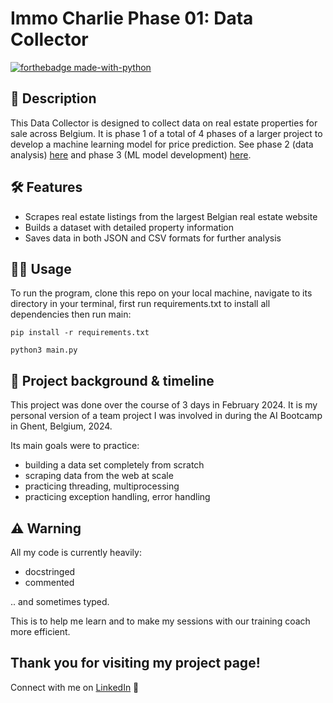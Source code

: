 # Immo Charlie Phase 01: Data Collector
[![forthebadge made-with-python](https://ForTheBadge.com/images/badges/made-with-python.svg)](https://www.python.org/)

## 📖 Description

This Data Collector is designed to collect data on real estate properties for sale across Belgium.
It is phase 1 of a total of 4 phases of a larger project to develop a machine learning model for price prediction. See phase 2 (data analysis) [here](https://github.com/emsuru/charlie-02-data-analysis) and phase 3 (ML model development) [here]((https://github.com/emsuru/charlie-03-ML-model-development)).

## 🛠️ Features

- Scrapes real estate listings from the largest Belgian real estate website
- Builds a dataset with detailed property information
- Saves data in both JSON and CSV formats for further analysis


## 👩‍💻 Usage

To run the program, clone this repo on your local machine, navigate to its directory in your terminal, first run requirements.txt to install all dependencies then run main:
```
pip install -r requirements.txt

python3 main.py
```

## 📂 Project background & timeline

This project was done over the course of 3 days in February 2024.
It is my personal version of a team project I was involved in during the AI Bootcamp in Ghent, Belgium, 2024. 

Its main goals were to practice:

- building a data set completely from scratch
- scraping data from the web at scale
- practicing threading, multiprocessing
- practicing exception handling, error handling

## ⚠️ Warning

All my code is currently heavily:

- docstringed
- commented

.. and sometimes typed.

This is to help me learn and to make my sessions with our training coach more efficient.

## Thank you for visiting my project page!

Connect with me on [LinkedIn](https://www.linkedin.com/in/mirunasuru/) 🤍
